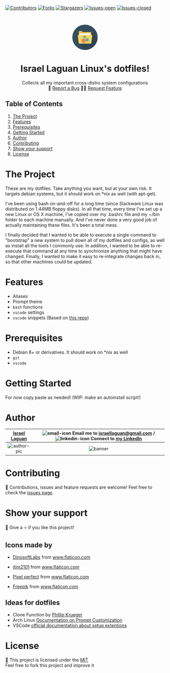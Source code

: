
<!-- PROJECT SHIELDS -->
[![Contributors][contributors-shield]][contributors-url]
[![Forks][forks-shield]][forks-url]
[![Stargazers][stars-shield]][stars-url]
[![Issues-open][issues-open-shield]][issues-url]
[![Issues-closed][issues-closed-shield]][issues-url]


<!-- PROJECT LOGO -->
<br />
<p align="center">
  <a href="https://github.com/Israel-Laguan/dotfiles">
    <img src="./docs/img/folder.png" alt="Logo"  height="80">
  </a>

  <h1 align="center">
	Israel Laguan Linux's dotfiles!
  </h1>

  <p align="center">
    Collects all my important cross-distro system configurations
    <br />
	  <!-- 🖊️
    <a href="https://">Read the article</a> -->
    🐞
    <a href="https://github.com/Israel-Laguan/dotfiles/issues">Report a Bug</a>
    🙋‍♂️
    <a href="https://github.com/Israel-Laguan/dotfiles/issues">Request Feature</a>
  </p>
</p>

## Table of Contents

1. [The Project](#the-project)
2. [Features](#features)
3. [Prerequisites](#prerequisites)
4. [Getting Started](#getting-started)
5. [Author](#author)
6. [Contributing](#contributing)
7. [Show your support](#show-your-support)
8. [License](#license)

# The Project

These are my dotfiles. Take anything you want, but at your own risk. It targets debian systems, but 
it should work on *nix as well (with apt-get).

I've been using bash on-and-off for a long time (since Slackware Linux was distributed on 1.44MB floppy disks). In all that time, every time I've set up a new Linux or OS X machine, I've copied over my .bashrc file and my ~/bin folder to each machine manually. And I've never done a very good job of actually maintaining these files. It's been a total mess.

I finally decided that I wanted to be able to execute a single command to "bootstrap" a new system to pull down all of my dotfiles and configs, as well as install all the tools I commonly use. In addition, I wanted to be able to re-execute that command at any time to synchronize anything that might have changed. Finally, I wanted to make it easy to re-integrate changes back in, so that other machines could be updated.

# Features

- Aliases
- Prompt theme
- `bash` functions
- `vscode` settings
- `vscode` snippets (Based on [this repo][snippets-repo])

# Prerequisites

- Debian 8+ or derivatives. It should work on *nix as well
- `git`
- `vscode`

# Getting Started

For now copy paste as needed! (WIP: make an autoinstall script!)

# Author

| [Israel Laguan][author-github] | ![email-icon][] Email me to [israellaguan@gmail.com][author-email] / ![linkedin-icon][] Connect to [my LinkedIn][author-linkedin] |
| :----------------------------: | :---------------------------------------------------------------------------------------------------------------------------------: |
|        ![author-pic][]         |                                                              ![banner]                                                              |

<!-- MARKDOWN LINKS & IMAGES -->

[author-pic]: https://avatars2.githubusercontent.com/u/36519478?s=460&v=4
[author-github]: https://israel-laguan.github.io
[author-linkedin]: https://www.linkedin.com/in/israellaguan
[author-email]: mailto:israellaguan@gmail.com
[banner]: https://github.com/Israel-Laguan/Israel-Laguan/raw/master/docs/banner.jpg
[linkedin-icon]: https://img.icons8.com/color/20/000000/linkedin.png
[email-icon]: https://img.icons8.com/color/20/000000/message-squared.png


# Contributing

🤝 Contributions, issues and feature requests are welcome!
Feel free to check the [issues page][issues-url].

# Show your support

🤗 Give a ⭐️ if you like this project!

## Icons made by 

- <a href="https://www.flaticon.com/authors/dinosoftlabs" title="DinosoftLabs">DinosoftLabs</a> from <a href="https://www.flaticon.com/" title="Flaticon"> www.flaticon.com</a>

- <a href="https://www.flaticon.com/authors/itim2101" title="itim2101">itim2101</a> from <a href="https://www.flaticon.com/" title="Flaticon"> www.flaticon.com</a>

- <a href="https://www.flaticon.com/authors/pixel-perfect" title="Pixel perfect">Pixel perfect</a> from <a href="https://www.flaticon.com/" title="Flaticon"> www.flaticon.com</a>

- <a href="https://www.flaticon.com/authors/freepik" title="Freepik">Freepik</a> from <a href="https://www.flaticon.com/" title="Flaticon"> www.flaticon.com</a>

## Ideas for dotfiles

- Clone Function by [Phillip Krueger][clone-unction]
- Arch Linux [Documentation on Prompt Customization][arch-prompt]
- VSCode [official documentation about setup extentions][vscode-extentions]

# License

📝 This project is licensed under the [MIT](LICENSE)\
Feel free to fork this project and improve it

[snippets-repo]: https://github.com/Israel-Laguan/vscode-extension-react-snippets

[clone-unction]: https://www.phillip-kruger.com/post/some_bash_functions_for_git/
[arch-prompt]: https://wiki.archlinux.org/index.php/Bash/Prompt_customization
[vscode-extentions]: https://code.visualstudio.com/docs/editor/extension-gallery

<!-- MARKDOWN LINKS & IMAGES -->
[contributors-shield]: https://img.shields.io/github/contributors/Israel-Laguan/dotfiles?style=for-the-badge
[contributors-url]: https://github.com/Israel-Laguan/dotfiles/graphs/contributors
[forks-shield]: https://img.shields.io/github/forks/Israel-Laguan/dotfiles?style=for-the-badge
[forks-url]: https://github.com/Israel-Laguan/dotfiles/network/members
[stars-shield]: https://img.shields.io/github/stars/Israel-Laguan/dotfiles?style=for-the-badge
[stars-url]: https://github.com/Israel-Laguan/dotfiles/stargazers
[issues-open-shield]: https://img.shields.io/github/issues/Israel-Laguan/dotfiles?style=for-the-badge
[issues-url]: https://github.com/Israel-Laguan/dotfiles/issues
[issues-closed-shield]: https://img.shields.io/github/issues-closed/Israel-Laguan/dotfiles?style=for-the-badge
